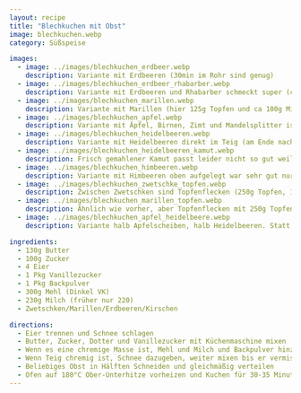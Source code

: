 ```yaml
---
layout: recipe
title: "Blechkuchen mit Obst"
image: blechkuchen.webp
category: Süßspeise

images:
  - image: ../images/blechkuchen_erdbeer.webp
    description: Variante mit Erdbeeren (30min im Rohr sind genug)
  - image: ../images/blechkuchen_erdbeer_rhabarber.webp
    description: Variante mit Erdbeeren und Rhabarber schmeckt super (ca 35min im Rohr)
  - image: ../images/blechkuchen_marillen.webp
    description: Variante mit Marillen (hier 125g Topfen und ca 100g Milch, auch gut aber nur Milch ist besser)
  - image: ../images/blechkuchen_apfel.webp
    description: Variante mit Äpfel, Birnen, Zimt und Mandelsplitter ist auch sehr gut (hier mit 220g Joghurt +20g Milch)
  - image: ../images/blechkuchen_heidelbeeren.webp
    description: Variante mit Heidelbeeren direkt im Teig (am Ende nach Schnee untergehoben) war auch sehr gut. Nächstes Mal Heidelbeeren+Rhabarber oben drauf war auch super!
  - image: ../images/blechkuchen_heidelbeeren_kamut.webp
    description: Frisch gemahlener Kamut passt leider nicht so gut weil er zu körnig ist und den Geschmack der Beeren überlagert
  - image: ../images/blechkuchen_himbeeren.webp
    description: Variante mit Himbeeren oben aufgelegt war sehr gut nur Kerne sind etwas störend
  - image: ../images/blechkuchen_zwetschke_topfen.webp
    description: Zwischen Zwetschken sind Topfenflecken (250g Topfen, 1Pkg Vanillezucker, 1 Ei, evtl etwas Zitrone) - schmeckt super; wie Topfenstrudel Füllung
  - image: ../images/blechkuchen_marillen_topfen.webp
    description: Ähnlich wie vorher, aber Topfenflecken mit 250g Topfen, 12g Flana Vanillepuddingpulver, 25g Zucker. Topfen ist zwar eher süß aber passt gut zu sauren Marillen. Sehr gut!
  - image: ../images/blechkuchen_apfel_heidelbeere.webp
    description: Variante halb Apfelscheiben, halb Heidelbeeren. Statt Milch 250g Topfen genommen, war aber sehr trocken daher noch (ca 50g?) Milch nachgegeben

ingredients:
  - 130g Butter
  - 100g Zucker
  - 4 Eier
  - 1 Pkg Vanillezucker
  - 1 Pkg Backpulver
  - 300g Mehl (Dinkel VK)
  - 230g Milch (früher nur 220)
  - Zwetschken/Marillen/Erdbeeren/Kirschen

directions:
  - Eier trennen und Schnee schlagen
  - Butter, Zucker, Dotter und Vanillezucker mit Küchenmaschine mixen
  - Wenn es eine chremige Masse ist, Mehl und Milch und Backpulver hinzufügen und weiter mixen
  - Wenn Teig chremig ist, Schnee dazugeben, weiter mixen bis er vermischt ist und mit Teigkarte auf Backblech (mit Backpapier) dünn aufstreichen (ca 0,5-1cm hoch)
  - Beliebiges Obst in Hälften Schneiden und gleichmäßig verteilen
  - Ofen auf 180°C Ober-Unterhitze vorheizen und Kuchen für 30-35 Minuten backen (bei Erdbeeren evtl etwas kürzer)
---
```


